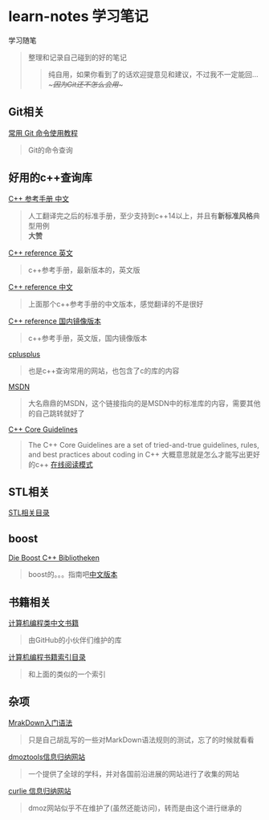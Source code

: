learn-notes 学习笔记
===
学习随笔  
>整理和记录自己碰到的好的笔记  
>>纯自用，如果你看到了的话欢迎提意见和建议，不过我不一定能回...  *~~~因为Git还不怎么会用~~~*

Git相关
---
[常用 Git 命令使用教程](http://classfoo.com/ccby/article/cBVvbSu)
>Git的命令查询 

好用的c++查询库
---
[C++ 参考手册 中文](http://classfoo.com/ccby/article/acZKb "相当于翻译完之后的标准手册")
>人工翻译完之后的标准手册，至少支持到c++14以上，并且有**新标准风格**典型用例   
**大赞**

[C++ reference 英文](http://en.cppreference.com/w/ )
>c++参考手册，最新版本的，英文版

[C++ reference 中文](http://zh.cppreference.com/w/%E9%A6%96%E9%A1%B5 )
>上面那个c++参考手册的中文版本，感觉翻译的不是很好

[C++ reference 国内镜像版本](http://cpp.ra2diy.com/html_book_20170409/reference/en/cpp.html )
>c++参考手册，英文版，国内镜像版本

[cplusplus](http://www.cplusplus.com/)
>也是c++查询常用的网站，也包含了c的库的内容

[MSDN](https://msdn.microsoft.com/zh-cn/library/cscc687y.aspx)
>大名鼎鼎的MSDN，这个链接指向的是MSDN中的标准库的内容，需要其他的自己跳转就好了

[C++ Core Guidelines](https://github.com/isocpp/CppCoreGuidelines)
>The C++ Core Guidelines are a set of tried-and-true guidelines, rules, and best practices about coding in C++
>大概意思就是怎么才能写出更好的c++ [在线阅读模式](https://isocpp.github.io/CppCoreGuidelines/CppCoreGuidelines)

STL相关
---
[STL相关目录](https://github.com/HaretDust/learn-notes/tree/master/STL)

boost
---
[Die Boost C++ Bibliotheken](https://dieboostcppbibliotheken.de/)
>boost的。。。指南吧[中文版本](http://zh.highscore.de/cpp/boost/)

书籍相关
---
[计算机编程类中文书籍](https://github.com/justjavac/free-programming-books-zh_CN)
>由GitHub的小伙伴们维护的库

[计算机编程书籍索引目录](https://github.com/EbookFoundation/free-programming-books/blob/master/free-programming-books-zh.md#c-1)
>和上面的类似的一个索引

杂项
---

[MrakDown入门语法](https://github.com/HaretDust/learn-notes/blob/master/MarkDown/MarkDown%20%E5%AD%A6%E4%B9%A0.md "MarkDown的基本语法")  
>只是自己胡乱写的一些对MarkDown语法规则的测试，忘了的时候就看看

[dmoztools信息归纳网站](http://dmoztools.net/ )
>一个提供了全球的学科，并对各国前沿进展的网站进行了收集的网站

[curlie 信息归纳网站](http://curlie.org/top/index.html)
>dmoz网站似乎不在维护了(虽然还能访问)，转而是由这个进行继承的

